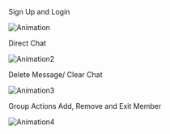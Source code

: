 Sign Up and Login

![Animation](https://github.com/user-attachments/assets/14389526-2e1b-4e2b-acae-3c11361e5575)

Direct Chat

![Animation2](https://github.com/user-attachments/assets/d3901c43-80de-42a4-83fa-06c489832bb1)

Delete Message/ Clear Chat

![Animation3](https://github.com/user-attachments/assets/f964dfba-a070-4e52-9f8d-50cd052a99c5)

Group Actions Add, Remove and Exit Member

![Animation4](https://github.com/user-attachments/assets/5ce6872a-1806-4019-8176-43cb96b40899)

